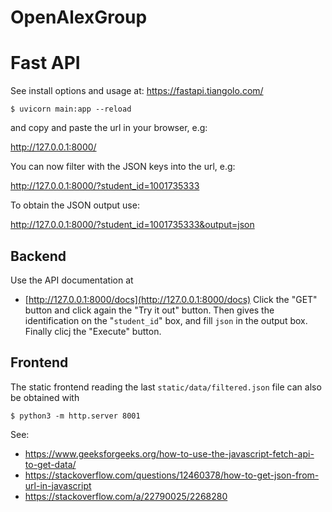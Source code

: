 # OpenAlexGroup
# Fast API
See install options and usage at: https://fastapi.tiangolo.com/
```
$ uvicorn main:app --reload
```
and copy and paste the url in your browser, e.g:

http://127.0.0.1:8000/

You can now filter with the JSON keys into the url, e.g:

http://127.0.0.1:8000/?student_id=1001735333

To obtain the JSON output use:

http://127.0.0.1:8000/?student_id=1001735333&output=json


## Backend
Use the API documentation at 
* [http://127.0.0.1:8000/docs](http://127.0.0.1:8000/docs)
Click the "GET" button and click again the "Try it out" button. Then gives the identification on the "`student_id`" box, and fill `json` in the output box. Finally clicj the "Execute" button.

## Frontend
The static frontend reading the last `static/data/filtered.json` file can also be obtained with
```
$ python3 -m http.server 8001
```

See:
* https://www.geeksforgeeks.org/how-to-use-the-javascript-fetch-api-to-get-data/
* https://stackoverflow.com/questions/12460378/how-to-get-json-from-url-in-javascript
* https://stackoverflow.com/a/22790025/2268280
